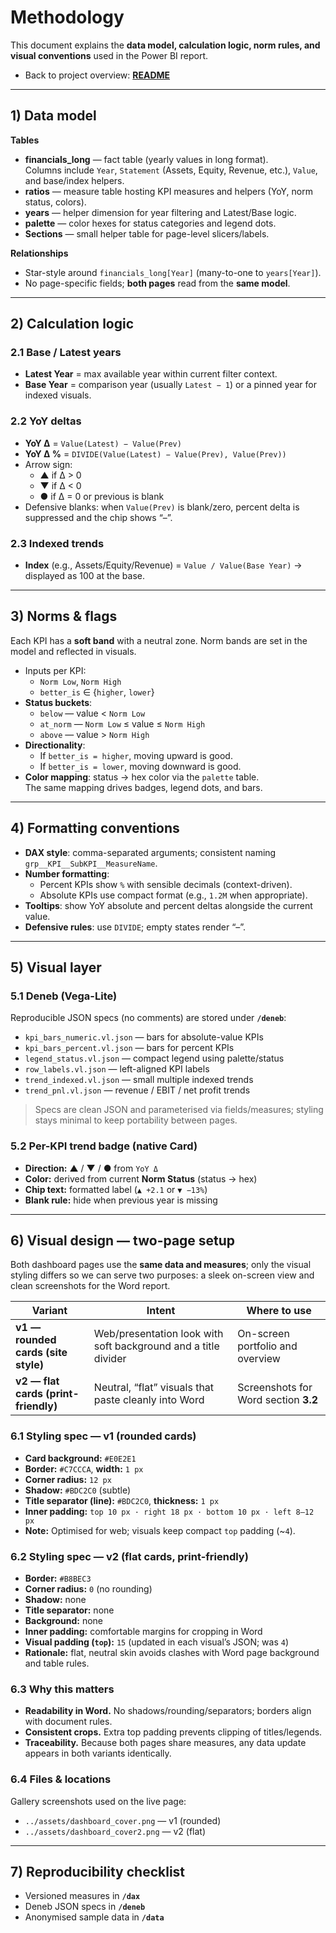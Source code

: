 # Methodology

This document explains the **data model, calculation logic, norm rules, and visual conventions** used in the Power BI report.

- Back to project overview: **[README](../README.md)**

---

## 1) Data model

**Tables**

- **financials_long** — fact table (yearly values in long format).  
  Columns include `Year`, `Statement` (Assets, Equity, Revenue, etc.), `Value`, and base/index helpers.
- **ratios** — measure table hosting KPI measures and helpers (YoY, norm status, colors).
- **years** — helper dimension for year filtering and Latest/Base logic.
- **palette** — color hexes for status categories and legend dots.
- **Sections** — small helper table for page-level slicers/labels.

**Relationships**

- Star-style around `financials_long[Year]` (many-to-one to `years[Year]`).
- No page-specific fields; **both pages** read from the **same model**.

---

## 2) Calculation logic

### 2.1 Base / Latest years
- **Latest Year** = max available year within current filter context.  
- **Base Year** = comparison year (usually `Latest − 1`) or a pinned year for indexed visuals.

### 2.2 YoY deltas
- **YoY Δ** = `Value(Latest) − Value(Prev)`  
- **YoY Δ %** = `DIVIDE(Value(Latest) − Value(Prev), Value(Prev))`  
- Arrow sign:
  - ▲ if Δ > 0
  - ▼ if Δ < 0
  - ● if Δ = 0 or previous is blank
- Defensive blanks: when `Value(Prev)` is blank/zero, percent delta is suppressed and the chip shows “–”.

### 2.3 Indexed trends
- **Index** (e.g., Assets/Equity/Revenue) = `Value / Value(Base Year)` → displayed as 100 at the base.

---

## 3) Norms & flags

Each KPI has a **soft band** with a neutral zone. Norm bands are set in the model and reflected in visuals.

- Inputs per KPI:
  - `Norm Low`, `Norm High`
  - `better_is` ∈ {`higher`, `lower`}
- **Status buckets**:
  - `below` — value < `Norm Low`
  - `at_norm` — `Norm Low` ≤ value ≤ `Norm High`
  - `above` — value > `Norm High`
- **Directionality**:
  - If `better_is = higher`, moving upward is good.
  - If `better_is = lower`, moving downward is good.
- **Color mapping**: status → hex color via the `palette` table.  
  The same mapping drives badges, legend dots, and bars.

---

## 4) Formatting conventions

- **DAX style**: comma-separated arguments; consistent naming `grp__KPI__SubKPI__MeasureName`.
- **Number formatting**:
  - Percent KPIs show `%` with sensible decimals (context-driven).
  - Absolute KPIs use compact format (e.g., `1.2M` when appropriate).
- **Tooltips**: show YoY absolute and percent deltas alongside the current value.
- **Defensive rules**: use `DIVIDE`; empty states render “–”.

---

## 5) Visual layer

### 5.1 Deneb (Vega-Lite)
Reproducible JSON specs (no comments) are stored under **`/deneb`**:

- `kpi_bars_numeric.vl.json` — bars for absolute-value KPIs  
- `kpi_bars_percent.vl.json` — bars for percent KPIs  
- `legend_status.vl.json` — compact legend using palette/status  
- `row_labels.vl.json` — left-aligned KPI labels  
- `trend_indexed.vl.json` — small multiple indexed trends  
- `trend_pnl.vl.json` — revenue / EBIT / net profit trends

> Specs are clean JSON and parameterised via fields/measures; styling stays minimal to keep portability between pages.

### 5.2 Per-KPI trend badge (native Card)
- **Direction:** ▲ / ▼ / ● from `YoY Δ`
- **Color:** derived from current **Norm Status** (status → hex)
- **Chip text:** formatted label (`▲ +2.1` or `▼ −13%`)
- **Blank rule:** hide when previous year is missing

---

## 6) Visual design — two-page setup

Both dashboard pages use the **same data and measures**; only the visual styling differs so we can serve two purposes: a sleek on-screen view and clean screenshots for the Word report.

| Variant | Intent | Where to use |
|---|---|---|
| **v1 — rounded cards (site style)** | Web/presentation look with soft background and a title divider | On-screen portfolio and overview |
| **v2 — flat cards (print-friendly)** | Neutral, “flat” visuals that paste cleanly into Word | Screenshots for Word section **3.2** |

### 6.1 Styling spec — v1 (rounded cards)
- **Card background:** `#E0E2E1`  
- **Border:** `#C7CCCA`, **width:** `1 px`  
- **Corner radius:** `12 px`  
- **Shadow:** `#BDC2C0` (subtle)  
- **Title separator (line):** `#BDC2C0`, **thickness:** `1 px`  
- **Inner padding:** `top 10 px · right 18 px · bottom 10 px · left 8–12 px`  
- **Note:** Optimised for web; visuals keep compact `top` padding (~`4`).

### 6.2 Styling spec — v2 (flat cards, print-friendly)
- **Border:** `#B8BEC3`  
- **Corner radius:** `0` (no rounding)  
- **Shadow:** none  
- **Title separator:** none  
- **Background:** none  
- **Inner padding:** comfortable margins for cropping in Word  
- **Visual padding (`top`):** `15` (updated in each visual’s JSON; was `4`)  
- **Rationale:** flat, neutral skin avoids clashes with Word page background and table rules.

### 6.3 Why this matters
- **Readability in Word.** No shadows/rounding/separators; borders align with document rules.  
- **Consistent crops.** Extra top padding prevents clipping of titles/legends.  
- **Traceability.** Because both pages share measures, any data update appears in both variants identically.

### 6.4 Files & locations
Gallery screenshots used on the live page:

- `../assets/dashboard_cover.png` — v1 (rounded)  
- `../assets/dashboard_cover2.png` — v2 (flat)

---

## 7) Reproducibility checklist

- Versioned measures in **`/dax`**  
- Deneb JSON specs in **`/deneb`**  
- Anonymised sample data in **`/data`**
